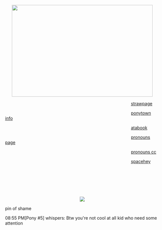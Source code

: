 <p align="center">
 <img width="460" height="300" src="https://media.tenor.com/5YMPXY8vAPEAAAAM/hermes-epic-the-musical.gif"
	 </p>
	
  

	
                                       [strawpage](https://praise-the-lamb.straw.page/)

                                       [ponytown info](https://rentry.co/abaddon666)

                                       [atabook](https://infestissumam.atabook.org/)

                                       [pronouns page](https://en.pronouns.page/@praise-the-lamb)

                                       [pronouns cc](https://pronouns.cc/@praise-the-lamb)

                                       [spacehey](https://spacehey.com/seveninchesofsatanicpanic)

                                      

                      

                                   <p align="center">
<p align="center">
<p align="center">
  <a href="https://github.com/kittinan/spotify-github-profile">
    <img src="https://spotify-github-profile.kittinanx.com/api/view?uid=31rzt2amg34rzeq4p7bipamyjlca&cover_image=true&theme=natemoo-re&show_offline=false&background_color=121212&interchange=false&profanity=false&bar_color=ff0000&bar_color_cover=false">
  </a>
</p>

pin of shame

08:55 PM[Pony #5] whispers: Btw you're not cool at all kid who need some attention

